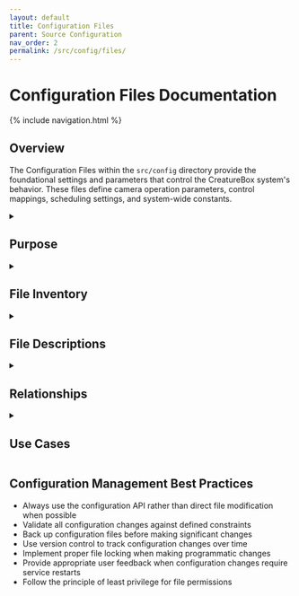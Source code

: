 ```yaml
---
layout: default
title: Configuration Files
parent: Source Configuration
nav_order: 2
permalink: /src/config/files/
---
```


# Configuration Files Documentation

{% include navigation.html %}

## Overview

The Configuration Files within the `src/config` directory provide the foundational settings and parameters that control the CreatureBox system's behavior. These files define camera operation parameters, control mappings, scheduling settings, and system-wide constants.

<details id="purpose">
<summary><h2>Purpose</h2></summary>
<div markdown="1">

The configuration files in the `src/config` directory serve several crucial purposes:

- Define system-wide settings that affect multiple components
- Establish default values and valid ranges for configurable parameters
- Provide a centralized location for all adjustable system settings
- Support both programmatic and user-driven configuration changes
- Enable persistence of configuration across system restarts
- Standardize the format and structure of configuration data
- Allow for runtime modification of system behavior without code changes

These files are designed to be human-readable, easily modifiable by both automated processes and manual editing, and provide clear documentation of available settings.

</div>
</details>

<details id="file-inventory">
<summary><h2>File Inventory</h2></summary>
<div markdown="1">

| Filename | Type | Size | Description |
|----------|------|------|-------------|
| camera_settings.csv | CSV | 1.2 KB | Camera configuration parameters |
| controls.txt | Text | 0.8 KB | System control settings |
| schedule_settings.csv | CSV | 0.9 KB | Automated schedule configuration |
| default_config.json | JSON | 2.3 KB | System-wide default settings |
| wordlist.csv | CSV | 20.1 KB | Extended lexical resources |
| hardware_mappings.yaml | YAML | 1.5 KB | Hardware-specific configuration |
| network_config.json | JSON | 0.7 KB | Network connection parameters |
| alert_thresholds.csv | CSV | 0.6 KB | System alert configuration |

</div>
</details>

<details id="file-descriptions">
<summary><h2>File Descriptions</h2></summary>
<div markdown="1">

### camera_settings.csv
- **Primary Purpose**: Defines all configurable parameters for the camera system
- **Key Fields**:
  * `setting_name`: Parameter identifier
  * `value`: Current configured value
  * `default`: Factory default value
  * `min_value` / `max_value`: Valid range for numeric parameters
  * `options`: Available choices for enumerated settings
  * `type`: Data type (integer, float, boolean, string, enum)
  * `description`: Human-readable explanation
- **Key Settings**:
  * Resolution configuration (width, height)
  * Exposure parameters (mode, compensation)
  * Image quality settings (ISO, white balance)
  * Special effects and processing options
- **Technical Notes**: 
  * Changes require camera system restart
  * CSV format enables both human and machine editing
  * Includes validation constraints for each setting

### controls.txt
- **Primary Purpose**: Defines system input and control mappings
- **Format**: Key-value pairs with # comments
- **Key Sections**:
  * GPIO pin assignments
  * Button function mappings
  * Multi-press behavior configuration
  * LED indicator patterns
  * Input debounce settings
  * Long-press duration thresholds
- **Technical Notes**:
  * Simple text format for easy editing
  * Read at system startup
  * Comments provide in-file documentation
  * Changes require system restart to take effect

### schedule_settings.csv
- **Primary Purpose**: Configures automated operations scheduling
- **Key Fields**:
  * `schedule_id`: Unique entry identifier
  * `operation`: Action type (photo, backup, power)
  * `time`: Execution time (24-hour format)
  * `days`: Schedule days (daily, weekday, weekend, comma-separated days)
  * `parameters`: JSON-encoded operation parameters
  * `enabled`: Active/inactive flag
  * `description`: Human-readable description
  * `last_run`: Previous execution timestamp
- **Technical Notes**:
  * Processed by scheduler daemon
  * Changes apply on next scheduler cycle
  * Supports complex scheduling patterns
  * Maintains execution history

### default_config.json
- **Primary Purpose**: System-wide default configuration
- **Key Sections**:
  * System identification (name, location, ID)
  * User interface preferences
  * Security settings
  * Storage management policies
  * Performance optimization parameters
  * Logging configuration
  * Development/production mode flags
- **Technical Notes**:
  * JSON format for structured data
  * Used for initial system setup
  * Provides reference defaults
  * Used for configuration reset operations

### wordlist.csv
- **Primary Purpose**: Lexical resources for text processing
- **Content**:
  * Vocabulary for natural language functions
  * Domain-specific terminology
  * Alternative spellings and forms
  * Word classification tags
- **Technical Notes**:
  * Large reference dataset (20.1 KB)
  * Used by text analysis functions
  * Regularly updated with new terminology
  * Supports extensible language processing

### hardware_mappings.yaml
- **Primary Purpose**: Hardware-specific configuration
- **Key Sections**:
  * Hardware component identifiers
  * Pin assignments for peripherals
  * Device addressing information
  * Interface specifications
  * Component capabilities and limitations
- **Technical Notes**:
  * YAML format for readability and structure
  * Supports different hardware configurations
  * Used during system initialization
  * Changes require full system restart

### network_config.json
- **Primary Purpose**: Network communication settings
- **Key Settings**:
  * Connection parameters
  * Web server configuration
  * API endpoint definitions
  * Local network preferences
  * Remote connectivity options
  * Connection fallback policies
- **Technical Notes**:
  * JSON format for structured data
  * Used by networking components
  * Dynamic update supported for some settings
  * Security-sensitive information handled securely

### alert_thresholds.csv
- **Primary Purpose**: System monitoring thresholds
- **Key Fields**:
  * `metric_name`: Monitored parameter
  * `warning_threshold`: Warning level trigger
  * `critical_threshold`: Critical level trigger
  * `evaluation_period`: Measurement window
  * `notification_method`: Alert delivery method
  * `enabled`: Active/inactive flag
- **Technical Notes**:
  * Defines when system alerts are triggered
  * Used by monitoring daemon
  * Changes apply immediately
  * CSV format for easy modification

</div>
</details>

<details id="relationships">
<summary><h2>Relationships</h2></summary>
<div markdown="1">

- **Related To**:
  * [Core Configuration Module](../core-components/configuration.md): Comprehensive documentation
  * [Software Module](../core-components/software-module.md): Uses configuration parameters
  * [Power Management](../core-components/power-management.md): Power-related settings
  * [Web Interface](../web-interface/core.md): UI for configuration management
- **Depends On**:
  * File system permissions (for modifications)
  * System hardware capabilities (for valid parameter ranges)
  * Default templates and reference configurations
- **Used By**:
  * Camera control system (`src/software/camera_manager.py`)
  * System scheduler (`src/software/scheduler.py`)
  * Web configuration API (`src/web/routes/settings.py`)
  * System initialization process (`src/software/init.py`)
  * Power management system (`src/power/power_controller.py`)
  * Input handling system (`src/software/input_handler.py`)

</div>
</details>

<details id="use-cases">
<summary><h2>Use Cases</h2></summary>
<div markdown="1">

1. **Reading Camera Settings Programmatically**:
   - **Description**: Application code accessing camera configuration
   - **Example**:
     ```python
     # In src/software/camera_manager.py
     def get_camera_settings():
         settings = {}
         with open('/opt/creaturebox/src/config/camera_settings.csv', 'r') as f:
             reader = csv.DictReader(f)
             for row in reader:
                 # Convert value to appropriate type
                 if row['type'] == 'integer':
                     value = int(row['value'])
                 elif row['type'] == 'float':
                     value = float(row['value'])
                 elif row['type'] == 'boolean':
                     value = row['value'].lower() == 'true'
                 else:
                     value = row['value']
                     
                 settings[row['setting_name']] = value
         return settings
     ```

2. **Modifying Configuration Through Web Interface**:
   - **Description**: User updating settings via web UI
   - **Example**:
     ```python
     # In src/web/routes/settings.py
     @app.route('/api/settings/camera', methods=['POST'])
     def update_camera_settings():
         # Get settings from request
         new_settings = request.get_json()
         
         # Read current settings
         with open('/opt/creaturebox/src/config/camera_settings.csv', 'r') as f:
             reader = csv.DictReader(f)
             current_settings = list(reader)
             
         # Update changed settings
         for setting in current_settings:
             if setting['setting_name'] in new_settings:
                 setting['value'] = str(new_settings[setting['setting_name']])
                 
         # Write back to file
         with open('/opt/creaturebox/src/config/camera_settings.csv', 'w', newline='') as f:
             writer = csv.DictWriter(f, fieldnames=reader.fieldnames)
             writer.writeheader()
             writer.writerows(current_settings)
             
         # Apply changes
         restart_camera_service()
         return jsonify({"status": "success"})
     ```

3. **Scheduling Automated Operations**:
   - **Description**: Setting up automated tasks via schedule configuration
   - **Example**:
     ```python
     # In src/software/scheduler.py
     def load_schedules():
         schedules = []
         with open('/opt/creaturebox/src/config/schedule_settings.csv', 'r') as f:
             reader = csv.DictReader(f)
             for row in reader:
                 if row['enabled'].lower() == 'true':
                     # Parse schedule entry
                     schedule = {
                         'id': row['schedule_id'],
                         'operation': row['operation'],
                         'time': datetime.strptime(row['time'], '%H:%M').time(),
                         'days': parse_days(row['days']),
                         'parameters': json.loads(row['parameters']),
                         'description': row['description']
                     }
                     schedules.append(schedule)
         return schedules
         
     def run_scheduled_operations():
         schedules = load_schedules()
         now = datetime.now()
         for schedule in schedules:
             if should_run(schedule, now):
                 execute_operation(schedule['operation'], schedule['parameters'])
                 update_last_run(schedule['id'], now)
     ```

4. **Resetting to Default Configuration**:
   - **Description**: Restoring system to default settings
   - **Example**:
     ```python
     # In src/software/config_manager.py
     def reset_to_defaults():
         # Load default configuration
         with open('/opt/creaturebox/src/config/default_config.json', 'r') as f:
             defaults = json.load(f)
             
         # Apply defaults to each configuration file
         for config_type, settings in defaults.items():
             if config_type == 'camera':
                 reset_camera_settings(settings)
             elif config_type == 'schedule':
                 reset_schedule_settings(settings)
             elif config_type == 'network':
                 reset_network_settings(settings)
                 
         # Restart services to apply changes
         restart_required_services()
     ```

5. **Hardware-Specific Configuration**:
   - **Description**: Adapting to specific hardware capabilities
   - **Example**:
     ```python
     # In src/software/hardware_manager.py
     def initialize_hardware():
         # Load hardware mappings
         with open('/opt/creaturebox/src/config/hardware_mappings.yaml', 'r') as f:
             hardware_config = yaml.safe_load(f)
         
         # Configure GPIO based on hardware model
         model = detect_hardware_model()
         if model in hardware_config:
             pin_config = hardware_config[model]['pins']
             configure_gpio(pin_config)
             
             # Set up camera interface
             camera_interface = hardware_config[model]['camera']['interface']
             initialize_camera(camera_interface)
         else:
             raise Exception(f"Unsupported hardware model: {model}")
     ```

</div>
</details>

## Configuration Management Best Practices

- Always use the configuration API rather than direct file modification when possible
- Validate all configuration changes against defined constraints
- Back up configuration files before making significant changes
- Use version control to track configuration changes over time
- Implement proper file locking when making programmatic changes
- Provide appropriate user feedback when configuration changes require service restarts
- Follow the principle of least privilege for file permissions
